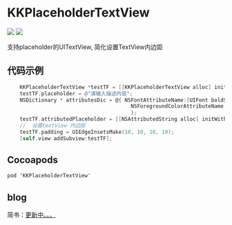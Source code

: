 # KKPlaceholderTextView
[![](https://img.shields.io/badge/pod-1.0-orange.svg)](https://cocoapods.org/pods/KKPlaceholderTextView) [![](https://img.shields.io/badge/blog-简书-E87040.svg)]()

支持placeholder的UITextView, 简化设置TextView内边距

代码示例
-----

```objectivec
    KKPlaceholderTextView *testTF = [[KKPlaceholderTextView alloc] initWithFrame:CGRectMake(50, 100, 100, 50)];
    testTF.placeholder = @"请输入描述内容";
    NSDictionary * attributesDic = @{ NSFontAttributeName:[UIFont boldSystemFontOfSize:12],
                                        NSForegroundColorAttributeName:[UIColor redColor]
                                        };
    testTF.attributedPlaceholder = [[NSAttributedString alloc] initWithString:@"请输入描述内容" attributes:attributesDic];
    //  设置textView 内边距
    testTF.padding = UIEdgeInsetsMake(10, 10, 10, 10);
    [self.view addSubview:testTF];
```

Cocoapods
----
```objectivec
pod 'KKPlaceholderTextView'
```

blog
----
简书：[更新中。。。]()
